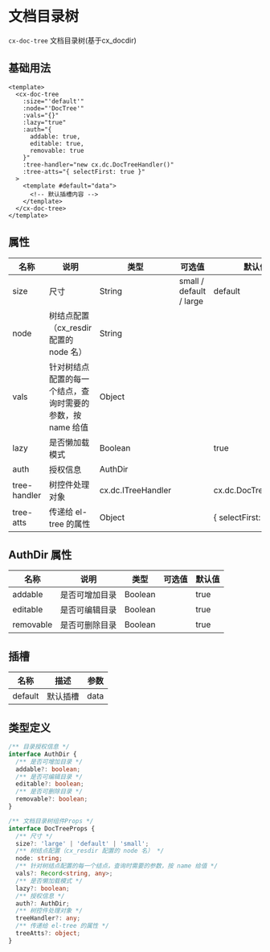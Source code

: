 # 文档目录树

`cx-doc-tree` 文档目录树(基于cx_docdir)

## 基础用法

```vue
<template>
  <cx-doc-tree
    :size="'default'"
    :node="'DocTree'"
    :vals="{}"
    :lazy="true"
    :auth="{
      addable: true,
      editable: true,
      removable: true
    }"
    :tree-handler="new cx.dc.DocTreeHandler()"
    :tree-atts="{ selectFirst: true }"
  >
    <template #default="data">
      <!-- 默认插槽内容 -->
    </template>
  </cx-doc-tree>
</template>
```

## 属性

| 名称 | 说明 | 类型 | 可选值 | 默认值 |
| --- | ---- | ---- | ----- | ----- |
| size | 尺寸 | String | small / default / large | default |
| node | 树结点配置（cx_resdir 配置的 node 名） | String | | |
| vals | 针对树结点配置的每一个结点，查询时需要的参数，按 name 给值 | Object | | |
| lazy | 是否懒加载模式 | Boolean | | true |
| auth | 授权信息 | AuthDir | | |
| tree-handler | 树控件处理对象 | cx.dc.ITreeHandler | | cx.dc.DocTreeHandler |
| tree-atts | 传递给 el-tree 的属性 | Object | | { selectFirst: true } |

## AuthDir 属性

| 名称 | 说明 | 类型 | 可选值 | 默认值 |
| --- | ---- | ---- | ----- | ----- |
| addable | 是否可增加目录 | Boolean | | true |
| editable | 是否可编辑目录 | Boolean | | true |
| removable | 是否可删除目录 | Boolean | | true |

## 插槽

| 名称 | 描述 | 参数 |
| ---- | --- | --- |
| default | 默认插槽 | data |

## 类型定义

```ts
/** 目录授权信息 */
interface AuthDir {
  /** 是否可增加目录 */
  addable?: boolean;
  /** 是否可编辑目录 */
  editable?: boolean;
  /** 是否可删除目录 */
  removable?: boolean;
}

/** 文档目录树组件Props */
interface DocTreeProps {
  /** 尺寸 */
  size?: 'large' | 'default' | 'small';
  /** 树结点配置（cx_resdir 配置的 node 名） */
  node: string;
  /** 针对树结点配置的每一个结点，查询时需要的参数，按 name 给值 */
  vals?: Record<string, any>;
  /** 是否懒加载模式 */
  lazy?: boolean;
  /** 授权信息 */
  auth?: AuthDir;
  /** 树控件处理对象 */
  treeHandler?: any;
  /** 传递给 el-tree 的属性 */
  treeAtts?: object;
} 
```
